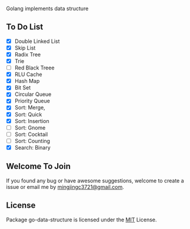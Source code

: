 Golang implements data structure

## To Do List

- [x] Double Linked List
- [x] Skip List
- [x] Radix Tree
- [x] Trie
- [ ] Red Black Treee
- [x] RLU Cache
- [x] Hash Map
- [x] Bit Set
- [x] Circular Queue
- [x] Priority Queue
- [x] Sort: Merge, 
- [x] Sort: Quick
- [x] Sort: Insertion
- [ ] Sort: Gnome
- [ ] Sort: Cocktail
- [ ] Sort: Counting
- [x] Search: Binary
  
## Welcome To Join

If you found any bug or have awesome suggestions, welcome to create a issue or email me by mingjingc3721@gmail.com.

## License

Package go-data-structure is licensed under the [MIT](/LICENSE) License.
